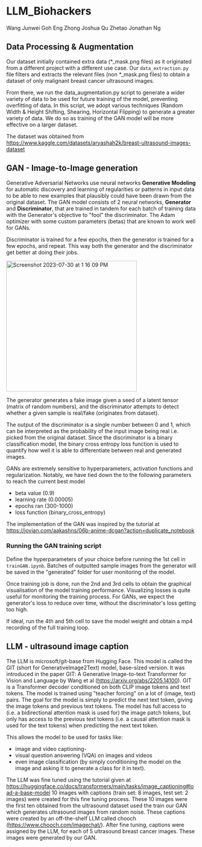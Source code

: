 # LLM_Biohackers
Wang Junwei
Goh Eng Zhong Joshua
Qu Zhetao
Jonathan Ng


## Data Processing & Augmentation
Our dataset initially contained extra data (*_mask.png files) as it originated from a different project with a different use case. Our `data_extraction.py` file filters and extracts the relevant files (non *_mask.png files) to obtain a dataset of only malignant breast cancer ultrasound images. 

From there, we run the data_augmentation.py script to generate a wider variety of data to be used for future training of the model, preventing overfitting of data. In this script, we adopt various techniques (Random Width & Height Shifting, Shearing, Horizontal Flipping) to generate a greater variety of data. 
We do so as training of the GAN model will be more effective on a larger dataset.

The dataset was obtained from https://www.kaggle.com/datasets/aryashah2k/breast-ultrasound-images-dataset 

## GAN - Image-to-Image generation
Generative Adversarial Networks use neural networks **Generative Modeling** for automatic discovery and learning of regularities or patterns in input data to be able to new examples that plausibly could have been drawn from the original dataset. The GAN model consists of 2 neural networks, **Generator** and **Discriminator**, that are trained in tandem for each batch of training data with the Generator's objective to "fool" the discriminator. The Adam optimizer with some custom parameters (betas) that are known to work well for GANs.

Discriminator is trained for a few epochs, then the generator is trained for a few epochs, and repeat. This way both the generator and the discriminator get better at doing their jobs. 

<img width="346" alt="Screenshot 2023-07-30 at 1 16 09 PM" src="https://github.com/wjunwei2001/LLM_Biohackers/assets/96434745/716488f6-3fd8-46ac-a130-2988f206f2b2">

The generator generates a fake image given a seed of a latent tensor (matrix of random numbers), and the discriminator attempts to detect whether a given sample is real/fake (originates from dataset). 

The output of the discriminator is a single number between 0 and 1, which can be interpreted as the probability of the input image being real i.e. picked from the original dataset. Since the discriminator is a binary classification model, the binary cross entropy loss function is used to quantify how well it is able to differentiate between real and generated images.

GANs are extremely sensitive to hyperparameters, activation functions and regularization. Notably, we have tied down the to the following parameters to reach the current best model
- beta value (0.9)
- learning rate (0.00005)
- epochs ran (300-1000)
- loss function (binary_cross_entropy)

The implementation of the GAN was inspired by the tutorial at https://jovian.com/aakashns/06b-anime-dcgan?action=duplicate_notebook 

### Running the GAN training script
Define the hyperparameters of your choice before running the 1st cell in `trainGAN.ipynb`. Batches of outputted sample images from the generator will be saved in the "generated" folder for user monitoring of the model. 

Once training job is done, run the 2nd and 3rd cells to obtain the graphical visualisation of the model training performance. Visualizing
losses is quite useful for monitoring the training process. For GANs, we expect the generator's loss to reduce over time, without the discriminator's loss getting too high.

If ideal, run the 4th and 5th cell to save the model weight and obtain a mp4 recording of the full training loop.


## LLM - ultrasound image caption
The LLM is microsoft/git-base from Hugging Face. This model is called the GIT (short for GenerativeImage2Text) model, base-sized version. It was introduced in the paper GIT: A Generative Image-to-text Transformer for Vision and Language by Wang et al (https://arxiv.org/abs/2205.14100). GIT is a Transformer decoder conditioned on both CLIP image tokens and text tokens. The model is trained using "teacher forcing" on a lot of (image, text) pairs. The goal for the model is simply to predict the next text token, giving the image tokens and previous text tokens. The model has full access to (i.e. a bidirectional attention mask is used for) the image patch tokens, but only has access to the previous text tokens (i.e. a causal attention mask is used for the text tokens) when predicting the next text token.

This allows the model to be used for tasks like:
- image and video captioning-
- visual question answering (VQA) on images and videos
- even image classification (by simply conditioning the model on the image and asking it to generate a class for it in text).

The LLM was fine tuned using the tutorial given at https://huggingface.co/docs/transformers/main/tasks/image_captioning#load-a-base-model
10 images with captions (train set: 8 images, test set: 2 images) were created for this fine tuning process. These 10 images were the first ten obtained from the ultrasound dataset used the train our GAN which generates ultrasound images from random noise. These captions were created by an off-the-shelf LLM called chooch (https://www.chooch.com/imagechat/). After fine tuning, captions were assigned by the LLM, for each of 5 ultrasound breast cancer images. These images were generated by our GAN.
